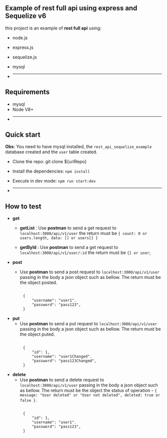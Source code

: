 ## Example of **rest full api** using express and Sequelize v6 

this project is an example of **rest full api** using:  

* node.js 
* express.js
* sequelize.js
* mysql

* ---

## Requirements

* mysql
* Node V8+
* ---

## Quick start

**Obs**:  You need to have mysql installed, the `rest_api_sequelize_example` database created and the `user` table created.

* Clone the repo: git clone ${urlRepo}  
* Install the dependencies: `npm install`  
* Execute in dev mode: `npm run start:dev`  

* ---

## How to test

* **get** 
    - **getList** : Use **postman** to send a get request to `localhost:3000/api/v1/user` the return must be `{ count: 0 or users.length, data: [] or users[] }`

    - **getById** : Use **postman** to send a get request to `localhost:3000/api/v1/user/:id` the return must be `{} or user`;

* **post**
    - Use **postman** to send a post request to `localhost:3000/api/v1/user` passing in the body a json object such as bellow. The return must be the object posted. 

``` 

        {
            "username": "user1".
            "password": "pass123",
        }
```

* **put**
    - Use **postman** to send a put request to `localhost:3000/api/v1/user` passing in the body a json object such as bellow. The return must be the object puted. 

``` 

        {
            "id": 1,
            "username": "user1Changed".
            "password": "pass123Changed",
        }
```

* **delete**
    - Use **postman** to send a delete request to `localhost:3000/api/v1/user` passing in the body a json object such as bellow. The return must be the object the status of operation - `{ message: "User deleted" or "User not deleted", deleted: true or false }`. 

``` 

        {
            "id": 1,
            "username": "user1".
            "password": "pass123",
        }
```

